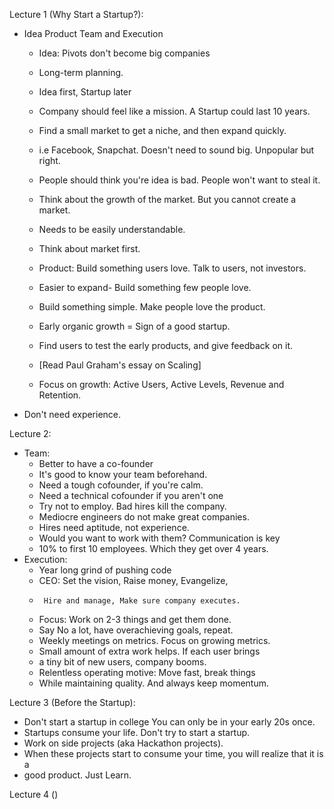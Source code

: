 Lecture 1 (Why Start a Startup?):
* Idea Product Team and Execution
  * Idea: Pivots don't become big companies
  * Long-term planning.
  * Idea first, Startup later
  * Company should feel like a mission. A Startup could last 10 years.
  * Find a small market to get a niche, and then expand quickly.
  * i.e Facebook, Snapchat. Doesn't need to sound big. Unpopular but right.
  * People should think you're idea is bad. People won't want to steal it.
  * Think about the growth of the market. But you cannot create a market.
  * Needs to be easily understandable.
  * Think about market first.

  * Product: Build something users love. Talk to users, not investors.
  * Easier to expand- Build something few people love.
  * Build something simple. Make people love the product.
  * Early organic growth = Sign of a good startup.
  * Find users to test the early products, and give feedback on it.
  * [Read Paul Graham's essay on Scaling]
  * Focus on growth: Active Users, Active Levels, Revenue and Retention.
* Don't need experience.

Lecture 2:
* Team:
  * Better to have a co-founder
  * It's good to know your team beforehand.
  * Need a tough cofounder, if you're calm.
  * Need a technical cofounder if you aren't one
  * Try not to employ. Bad hires kill the company.
  * Mediocre engineers do not make great companies.
  * Hires need aptitude, not experience.
  * Would you want to work with them? Communication is key
  * 10% to first 10 employees. Which they get over 4 years.
* Execution:
  * Year long grind of pushing code
  * CEO: Set the vision, Raise money, Evangelize,
  *      Hire and manage, Make sure company executes.
  * Focus: Work on 2-3 things and get them done.
  * Say No a lot, have overachieving goals, repeat.
  * Weekly meetings on metrics. Focus on growing metrics.
  * Small amount of extra work helps. If each user brings
  * a tiny bit of new users, company booms.
  * Relentless operating motive: Move fast, break things
  * While maintaining quality. And always keep momentum.

Lecture 3 (Before the Startup):
* Don't start a startup in college You can only be in your early 20s once.
* Startups consume your life. Don't try to start a startup.
* Work on side projects (aka Hackathon projects).
* When these projects start to consume your time, you will realize that it is a
* good product. Just Learn.

Lecture 4 ()
